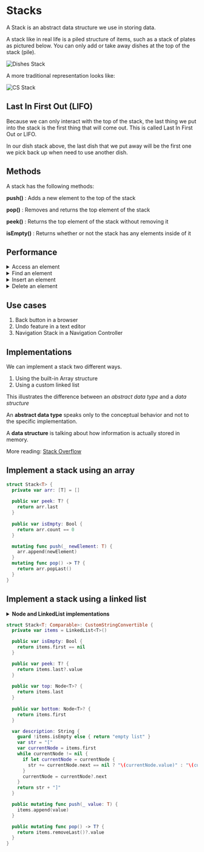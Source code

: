 # Stacks

A Stack is an abstract data structure we use in storing data.

A stack like in real life is a piled structure of items, such as a stack of plates as pictured below.  You can only add or take away dishes at the top of the stack (pile).

![Dishes Stack](http://www.dabillgh.com/wp-content/gallery/kitchen-and-crockery/DbillGH2343466.jpg)

A more traditional representation looks like:

![CS Stack](http://stanford.edu/class/archive/cs/cs106b/cs106b.1158/images/stack-figure.png)

## Last In First Out (LIFO)

Because we can only interact with the top of the stack, the last thing we put into the stack is the first thing that will come out.  This is called Last In First Out or LIFO.

In our dish stack above, the last dish that we put away will be the first one we pick back up when need to use another dish.

## Methods

A stack has the following methods:

**push()** : Adds a new element to the top of the stack

**pop()** : Removes and returns the top element of the stack

**peek()** : Returns the top element of the stack without removing it

**isEmpty()** : Returns whether or not the stack has any elements inside of it

## Performance 

<details>
	<summary>Access an element</summary>
	O(n)
</details>	

<details>
	<summary>Find an element</summary>
	O(n)
</details>	

<details>
	<summary>Insert an element </summary>
	O(1)
</details>	

<details>
	<summary>Delete an element</summary>
	O(1)
</details>

## Use cases

1. Back button in a browser
2. Undo feature in a text editor
3. Navigation Stack in a Navigation Controller

## Implementations

We can implement a stack two different ways.

1. Using the built-in Array structure
2. Using a custom linked list

This illustrates the difference between an *abstract data type* and a *data structure*

An **abstract data type** speaks only to the conceptual behavior and not to the specific implementation.

A **data structure** is talking about how information is actually stored in memory.

More reading: [Stack Overflow](http://stackoverflow.com/questions/13965757/what-is-the-difference-between-an-abstract-data-typeadt-and-a-data-structure)

## Implement a stack using an array

```swift 
struct Stack<T> {
  private var arr: [T] = []
  
  public var peek: T? {
    return arr.last
  }
  
  public var isEmpty: Bool {
    return arr.count == 0
  }

  mutating func push(_ newElement: T) {
    arr.append(newElement)
  }
  mutating func pop() -> T? {
    return arr.popLast()
  }
}
```

## Implement a stack using a linked list

<details> 
	<summary><b>Node and LinkedList implementations</b></summary> 
	
```swift 
class Node<T: Comparable>: CustomStringConvertible, Equatable {
  public var value: T
  public var next: Node?
  
  var description: String {
    guard let next = next else { return "\(value) -> nil" }
    return "\(value) -> \(next)"
  }
  
  static func ==(lhs: Node, rhs: Node) -> Bool {
    return
      lhs.value == rhs.value &&
      lhs.next == rhs.next
  }
  
  init(value: T) {
    self.value = value
  }
}

struct LinkedList<T: Comparable>: CustomStringConvertible {
  private var head: Node<T>?
  private var tail: Node<T>?
  
  var description: String {
    guard let head = head else { return "empty list" }
    return "\(head)"
  }
  
  public var first: Node<T>? {
    return head
  }
  
  public var last: Node<T>? {
    return tail
  }
  
  public var isEmpty: Bool {
    return head == nil
  }
  
  public mutating func append(_ value: T) {
    let newNode = Node(value: value)
    if let lastNode = tail {
      lastNode.next = newNode
    } else {
      head = newNode
    }
    tail = newNode
  }
  
  public mutating func removeLast() -> Node<T>?  {
    guard !isEmpty else { return nil }
    var removedNode: Node<T>?
    if head == tail {
      removedNode = head
      head = nil
      tail = nil
    }
    var currentNode = head
    while currentNode != nil {
      if currentNode?.next == tail {
        removedNode = currentNode?.next
        currentNode?.next = nil
        tail = currentNode
      }
      currentNode = currentNode?.next
    }
    return removedNode
  }
}

``` 

</details>

```swift
struct Stack<T: Comparable>: CustomStringConvertible {
  private var items = LinkedList<T>()

  public var isEmpty: Bool {
    return items.first == nil
  }

  public var peek: T? {
    return items.last?.value
  }
  
  public var top: Node<T>? {
    return items.last
  }
  
  public var bottom: Node<T>? {
    return items.first
  }

  var description: String {
    guard !items.isEmpty else { return "empty list" }
    var str = "["
    var currentNode = items.first
    while currentNode != nil {
      if let currentNode = currentNode {
        str += currentNode.next == nil ? "\(currentNode.value)" : "\(currentNode.value), "
      }
      currentNode = currentNode?.next
    }
    return str + "]"
  }

  public mutating func push(_ value: T) {
    items.append(value)
  }

  public mutating func pop() -> T? {
    return items.removeLast()?.value
  }
}
```
